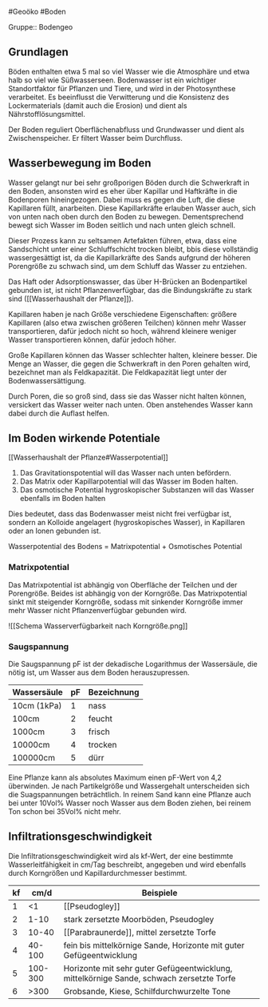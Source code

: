 #Geoöko #Boden

Gruppe:: Bodengeo

## Grundlagen

Böden enthalten etwa 5 mal so viel Wasser wie die Atmosphäre und etwa halb so viel wie Süßwasserseen. Bodenwasser ist ein wichtiger Standortfaktor für Pflanzen und Tiere, und wird in der Photosynthese verarbeitet. Es beeinflusst die Verwitterung und die Konsistenz des Lockermaterials (damit auch die Erosion) und dient als Nährstofflösungsmittel.

Der Boden reguliert Oberflächenabfluss und Grundwasser und dient als Zwischenspeicher. Er filtert Wasser beim Durchfluss.

## Wasserbewegung im Boden

Wasser gelangt nur bei sehr großporigen Böden durch die Schwerkraft in den Boden, ansonsten wird es eher über Kapillar und Haftkräfte in die Bodenporen hineingezogen. Dabei muss es gegen die Luft, die diese Kapillaren füllt, anarbeiten. Diese Kapillarkräfte erlauben Wasser auch, sich von unten nach oben durch den Boden zu bewegen. Dementsprechend bewegt sich Wasser im Boden seitlich und nach unten gleich schnell.

Dieser Prozess kann zu seltsamen Artefakten führen, etwa, dass eine Sandschicht unter einer Schluffschicht trocken bleibt, bbis diese vollständig wassergesättigt ist, da die Kapillarkräfte des Sands aufgrund der höheren Porengröße zu schwach sind, um dem Schluff das Wasser zu entziehen.

Das Haft oder Adsorptionswasser, das über H-Brücken an Bodenpartikel gebunden ist, ist nicht Pflanzenverfügbar, das die Bindungskräfte zu stark sind ([[Wasserhaushalt der Pflanze]]).

Kapillaren haben je nach Größe verschiedene Eigenschaften: größere Kapillaren (also etwa zwischen größeren Teilchen) können mehr Wasser transportieren, dafür jedoch nicht so hoch, während kleinere weniger Wasser transportieren können, dafür jedoch höher.

Große Kapillaren können das Wasser schlechter halten, kleinere besser. Die Menge an Wasser, die gegen die Schwerkraft in den Poren gehalten wird, bezeichnet man als Feldkapazität. Die Feldkapazität liegt unter der Bodenwassersättigung.

Durch Poren, die so groß sind, dass sie das Wasser nicht halten können, versickert das Wasser weiter nach unten. Oben anstehendes Wasser kann dabei durch die Auflast helfen.

## Im Boden wirkende Potentiale

[[Wasserhaushalt der Pflanze#Wasserpotential]]

1. Das Gravitationspotential will das Wasser nach unten befördern.
2. Das Matrix oder Kapillarpotential will das Wasser im Boden halten.
3. Das osmotische Potential hygroskopischer Substanzen will das Wasser ebenfalls im Boden halten

Dies bedeutet, dass das Bodenwasser meist nicht frei verfügbar ist, sondern an Kolloide angelagert (hygroskopisches Wasser), in Kapillaren oder an Ionen gebunden ist.

Wasserpotential des Bodens = Matrixpotential + Osmotisches Potential

### Matrixpotential

Das Matrixpotential ist abhängig von Oberfläche der Teilchen und der Porengröße. Beides ist abhängig von der Korngröße. Das Matrixpotential sinkt mit steigender Korngröße, sodass mit sinkender Korngröße immer mehr Wasser nicht Pflanzenverfügbar gebunden wird.

![[Schema Wasserverfügbarkeit nach Korngröße.png]]

### Saugspannung

Die Saugspannung pF ist der dekadische Logarithmus der Wassersäule, die nötig ist, um Wasser aus dem Boden herauszupressen. 


| Wassersäule | pF  | Bezeichnung |
| ----------- | --- | ----------- |
| 10cm (1kPa) | 1   | nass        |
| 100cm       | 2   | feucht      |
| 1000cm      | 3   | frisch      |
| 10000cm     | 4   | trocken     |
| 100000cm    | 5   | dürr        |

Eine Pflanze kann als absolutes Maximum einen pF-Wert von 4,2 überwinden. Je nach Partikelgröße und Wassergehalt unterscheiden sich die Suagspannungen beträchtlich. In reinem Sand kann eine Pflanze auch bei unter 10Vol% Wasser noch Wasser aus dem Boden ziehen, bei reinem Ton schon bei 35Vol% nicht mehr.

## Infiltrationsgeschwindigkeit

Die Infiltrationsgeschwindigkeit wird als kf-Wert, der eine bestimmte Wasserleitfähigkeit in cm/Tag beschreibt,  angegeben und wird ebenfalls durch Korngrößen und Kapillardurchmesser bestimmt.


| kf  | cm/d    | Beispiele                                                                                |
| --- | ------- | ---------------------------------------------------------------------------------------- |
| 1   | <1      | [[Pseudogley]]                                                                           |
| 2   | 1-10    | stark zersetzte Moorböden, Pseudogley                                                    |
| 3   | 10-40   | [[Parabraunerde]], mittel zersetzte Torfe                                                |
| 4   | 40-100  | fein bis mittelkörnige Sande, Horizonte mit guter Gefügeentwicklung                      |
| 5   | 100-300 | Horizonte mit sehr guter Gefügeentwicklung, mittelkörnige Sande, schwach zersetzte Torfe |
| 6   | >300    | Grobsande, Kiese, Schilfdurchwurzelte Tone                                                                                         |
